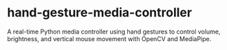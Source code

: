 # hand-gesture-media-controller
A real-time Python media controller using hand gestures to control volume, brightness, and vertical mouse movement with OpenCV and MediaPipe.
